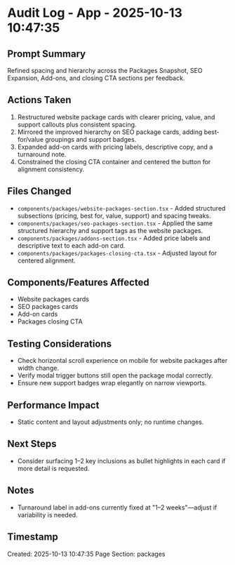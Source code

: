 # Audit Log - App - 2025-10-13 10:47:35

## Prompt Summary
Refined spacing and hierarchy across the Packages Snapshot, SEO Expansion, Add-ons, and closing CTA sections per feedback.

## Actions Taken
1. Restructured website package cards with clearer pricing, value, and support callouts plus consistent spacing.
2. Mirrored the improved hierarchy on SEO package cards, adding best-for/value groupings and support badges.
3. Expanded add-on cards with pricing labels, descriptive copy, and a turnaround note.
4. Constrained the closing CTA container and centered the button for alignment consistency.

## Files Changed
- `components/packages/website-packages-section.tsx` - Added structured subsections (pricing, best for, value, support) and spacing tweaks.
- `components/packages/seo-packages-section.tsx` - Applied the same structured hierarchy and support tags as the website packages.
- `components/packages/addons-section.tsx` - Added price labels and descriptive text to each add-on card.
- `components/packages/packages-closing-cta.tsx` - Adjusted layout for centered alignment.

## Components/Features Affected
- Website packages cards
- SEO packages cards
- Add-on cards
- Packages closing CTA

## Testing Considerations
- Check horizontal scroll experience on mobile for website packages after width change.
- Verify modal trigger buttons still open the package modal correctly.
- Ensure new support badges wrap elegantly on narrow viewports.

## Performance Impact
- Static content and layout adjustments only; no runtime changes.

## Next Steps
- Consider surfacing 1–2 key inclusions as bullet highlights in each card if more detail is requested.

## Notes
- Turnaround label in add-ons currently fixed at "1–2 weeks"—adjust if variability is needed.

## Timestamp
Created: 2025-10-13 10:47:35
Page Section: packages
